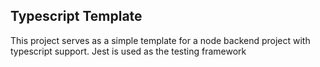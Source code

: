 ## **Typescript Template**

This project serves as a simple template for a node backend project with typescript support.
Jest is used as the testing framework